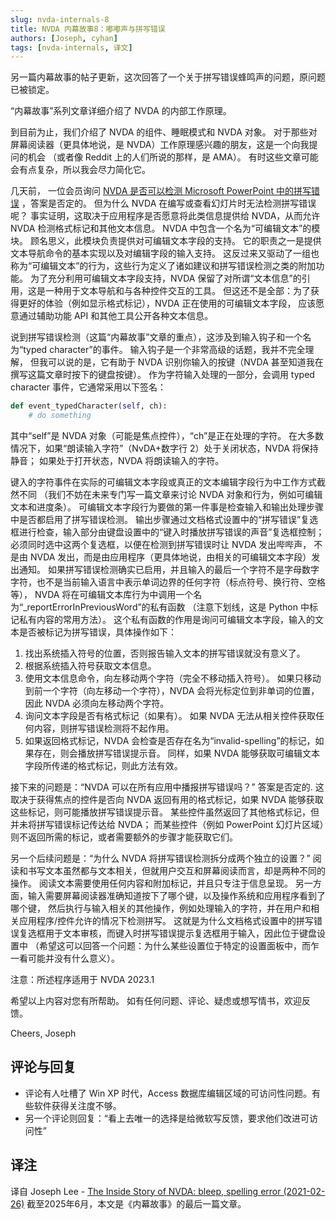 ```yaml
---
slug: nvda-internals-8
title: NVDA 内幕故事8：嘟嘟声与拼写错误
authors: [Joseph, cyhan]
tags: [nvda-internals, 译文]
---
```


另一篇内幕故事的帖子更新，这次回答了一个关于拼写错误蜂鸣声的问题，原问题已被锁定。

“内幕故事”系列文章详细介绍了 NVDA 的内部工作原理。

<!-- truncate -->

到目前为止，我们介绍了 NVDA 的组件、睡眠模式和 NVDA 对象。
对于那些对屏幕阅读器（更具体地说，是 NVDA）工作原理感兴趣的朋友，这是一个向我提问的机会
（或者像 Reddit 上的人们所说的那样，是 AMA）。
有时这些文章可能会有点复杂，所以我会尽力简化它。

几天前， 一位会员询问 [NVDA 是否可以检测 Microsoft PowerPoint 中的拼写错误][2] ，答案是否定的。
但为什么 NVDA 在编写或查看幻灯片时无法检测拼写错误呢？
事实证明，这取决于应用程序是否愿意将此类信息提供给 NVDA，从而允许 NVDA 检测格式标记和其他文本信息。
NVDA 中包含一个名为“可编辑文本”的模块。
顾名思义，此模块负责提供对可编辑文本字段的支持。
它的职责之一是提供文本导航命令的基本实现以及对编辑字段的输入支持。
这反过来又驱动了一组也称为“可编辑文本”的行为，这些行为定义了诸如建议和拼写错误检测之类的附加功能。
为了充分利用可编辑文本字段支持，NVDA 保留了对所谓“文本信息”的引用，这是一种用于文本导航和与各种控件交互的工具。
但这还不是全部：为了获得更好的体验（例如显示格式标记），NVDA 正在使用的可编辑文本字段，
应该愿意通过辅助功能 API 和其他工具公开各种文本信息。

说到拼写错误检测（这篇“内幕故事”文章的重点），这涉及到输入钩子和一个名为“typed character”的事件。
输入钩子是一个非常高级的话题，我并不完全理解，
但我可以说的是，它有助于 NVDA 识别你输入的按键（NVDA 甚至知道我在撰写这篇文章时按下的键盘按键）。
作为字符输入处理的一部分，会调用 typed character 事件，它通常采用以下签名：

```python
def event_typedCharacter(self, ch):
    # do something
```

其中“self”是 NVDA 对象（可能是焦点控件），“ch”是正在处理的字符。
在大多数情况下，如果“朗读输入字符”（NvDA+数字行 2）处于关闭状态，NVDA 将保持静音；
如果处于打开状态，NVDA 将朗读输入的字符。

键入的字符事件在实际的可编辑文本字段或真正的文本编辑字段行为中工作方式截然不同
（我们不妨在未来专门写一篇文章来讨论 NVDA 对象和行为，例如可编辑文本和进度条）。
可编辑文本字段行为要做的第一件事是检查输入和输出处理步骤中是否都启用了拼写错误检测。
输出步骤通过文档格式设置中的“拼写错误”复选框进行检查，输入部分由键盘设置中的“键入时播放拼写错误的声音”复选框控制；
必须同时选中这两个复选框，以便在检测到拼写错误时让 NVDA 发出哔哔声，
不是由 NVDA 发出，而是由应用程序（更具体地说，由相关的可编辑文本字段）发出通知。
如果拼写错误检测确实已启用，并且输入的最后一个字符不是字母数字字符，也不是当前输入语言中表示单词边界的任何字符（标点符号、换行符、空格等），
NVDA 将在可编辑文本库行为中调用一个名为“_reportErrorInPreviousWord”的私有函数
（注意下划线，这是 Python 中标记私有内容的常用方法）。
这个私有函数的作用是询问可编辑文本字段，输入的文本是否被标记为拼写错误，具体操作如下：

1. 找出系统插入符号的位置，否则报告输入文本的拼写错误就没有意义了。
1. 根据系统插入符号获取文本信息。
1. 使用文本信息命令，向左移动两个字符（完全不移动插入符号）。
    如果只移动到前一个字符（向左移动一个字符），NVDA 会将光标定位到非单词的位置，因此 NVDA 必须向左移动两个字符。
1. 询问文本字段是否有格式标记（如果有）。
    如果 NVDA 无法从相关控件获取任何内容，则拼写错误检测将不起作用。
1. 如果返回格式标记，NVDA 会检查是否存在名为“invalid-spelling”的标记，如果存在，则会播放拼写错误提示音。
    同样，如果 NVDA 能够获取可编辑文本字段所传递的格式标记，则此方法有效。

接下来的问题是：“NVDA 可以在所有应用中播报拼写错误吗？” 答案是否定的.
这取决于获得焦点的控件是否向 NVDA 返回有用的格式标记，如果 NVDA 能够获取这些标记，则可能播放拼写错误提示音。
某些控件虽然返回了其他格式标记，但并未将拼写错误标记传达给 NVDA；
而某些控件（例如 PowerPoint 幻灯片区域）则不返回所需的标记，或者需要额外的步骤才能获取它们。

另一个后续问题是：“为什么 NVDA 将拼写错误检测拆分成两个独立的设置？” 
阅读和书写文本虽然都与文本相关，但就用户交互和屏幕阅读而言，却是两种不同的操作。
阅读文本需要使用任何内容和附加标记，并且只专注于信息呈现。
另一方面，输入需要屏幕阅读器准确知道按下了哪个键，以及操作系统和应用程序看到了哪个键，
然后执行与输入相关的其他操作，例如处理输入的字符，并在用户和相关应用程序/控件允许的情况下检测拼写。
这就是为什么文档格式设置中的拼写错误复选框用于文本审核，而键入时拼写错误提示复选框用于输入，因此位于键盘设置中
（希望这可以回答一个问题：为什么某些设置位于特定的设置面板中，而乍一看可能并没有什么意义）。

注意：所述程序适用于 NVDA 2023.1

希望以上内容对您有所帮助。
如有任何问题、评论、疑虑或想写情书，欢迎反馈。

Cheers,
Joseph


## 评论与回复

- 评论有人吐槽了 Win XP 时代，Access 数据库编辑区域的可访问性问题。有些软件获得关注度不够。
- 另一个评论则回复：“看上去唯一的选择是给微软写反馈，要求他们改进可访问性”


## 译注

译自 Joseph Lee - [The Inside Story of NVDA: bleep, spelling error (2021-02-26)][1]
截至2025年6月，本文是《内幕故事》的最后一篇文章。


[1]: https://nvda.groups.io/g/nvda/topic/97259430#103929
[2]: https://nvda.groups.io/g/nvda/topic/97219888#msg103867
